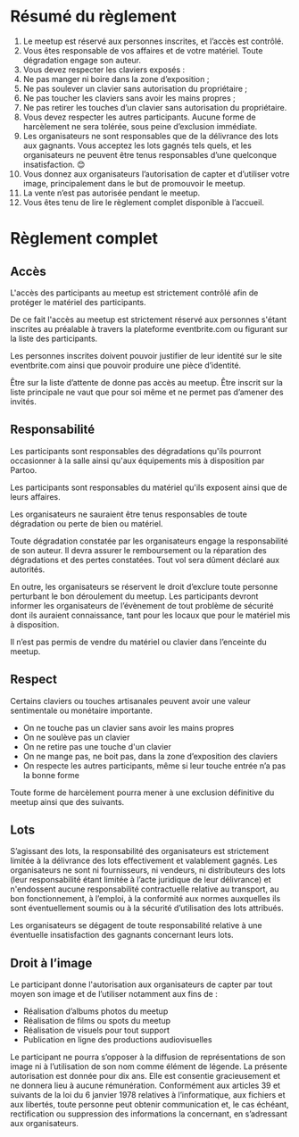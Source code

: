 # Résumé du règlement

1. Le meetup est réservé aux personnes inscrites, et l’accès est contrôlé.
2. Vous êtes responsable de vos affaires et de votre matériel. Toute dégradation engage son auteur.
3. Vous devez respecter les claviers exposés :
4. Ne pas manger ni boire dans la zone d’exposition ;
5. Ne pas soulever un clavier sans autorisation du propriétaire ;
6. Ne pas toucher les claviers sans avoir les mains propres ;
7. Ne pas retirer les touches d’un clavier sans autorisation du propriétaire.
8. Vous devez respecter les autres participants. Aucune forme de harcèlement ne sera tolérée, sous peine d’exclusion immédiate.
9. Les organisateurs ne sont responsables que de la délivrance des lots aux gagnants. Vous acceptez les lots gagnés tels quels, et les organisateurs ne peuvent être tenus responsables d’une quelconque insatisfaction. 😊
10. Vous donnez aux organisateurs l’autorisation de capter et d’utiliser votre image, principalement dans le but de promouvoir le meetup.
11. La vente n’est pas autorisée pendant le meetup.
12. Vous êtes tenu de lire le règlement complet disponible à l’accueil.

# Règlement complet

## Accès

L'accès des participants au meetup est strictement contrôlé afin de protéger le matériel des participants.

De ce fait l'accès au meetup est strictement réservé aux personnes s'étant inscrites au préalable à travers la plateforme eventbrite.com ou figurant sur la liste des participants.

Les personnes inscrites doivent pouvoir justifier de leur identité sur le site eventbrite.com ainsi que pouvoir produire une pièce d’identité.

Être sur la liste d’attente de donne pas accès au meetup. Être inscrit sur la liste principale ne vaut que pour soi même et ne permet pas d’amener des invités.

## Responsabilité

Les participants sont responsables des dégradations qu'ils pourront occasionner à la salle ainsi qu'aux équipements mis à disposition par Partoo.

Les participants sont responsables du matériel qu'ils exposent ainsi que de leurs affaires.

Les organisateurs ne sauraient être tenus responsables de toute dégradation ou perte de bien ou matériel.

Toute dégradation constatée par les organisateurs engage la responsabilité de son auteur. Il devra assurer le remboursement ou la réparation des dégradations et des pertes constatées. Tout vol sera dûment déclaré aux autorités.

En outre, les organisateurs se réservent le droit d’exclure toute personne perturbant le bon déroulement du meetup. Les participants devront informer les organisateurs de l’évènement de tout problème de sécurité dont ils auraient connaissance, tant pour les locaux que pour le matériel mis à disposition.

Il n’est pas permis de vendre du matériel ou clavier dans l’enceinte du meetup.

## Respect

Certains claviers ou touches artisanales peuvent avoir une valeur sentimentale ou monétaire importante.

- On ne touche pas un clavier sans avoir les mains propres
- On ne soulève pas un clavier
- On ne retire pas une touche d'un clavier
- On ne mange pas, ne boit pas, dans la zone d’exposition des claviers
- On respecte les autres participants, même si leur touche entrée n’a pas la bonne forme

Toute forme de harcèlement pourra mener à une exclusion définitive du meetup ainsi que des suivants.

## Lots

S’agissant des lots, la responsabilité des organisateurs est strictement limitée à la délivrance des lots effectivement et valablement gagnés. Les organisateurs ne sont ni fournisseurs, ni vendeurs, ni distributeurs des lots (leur responsabilité étant limitée à l’acte juridique de leur délivrance) et n'endossent aucune responsabilité contractuelle relative au transport, au bon fonctionnement, à l’emploi, à la conformité aux normes auxquelles ils sont éventuellement soumis ou à la sécurité d’utilisation des lots attribués.

Les organisateurs se dégagent de toute responsabilité relative à une éventuelle insatisfaction des gagnants concernant leurs lots.

## Droit à l’image

Le participant donne l'autorisation aux organisateurs de capter par tout moyen son image et de l’utiliser notamment aux fins de :

- Réalisation d’albums photos du meetup
- Réalisation de films ou spots du meetup
- Réalisation de visuels pour tout support
- Publication en ligne des productions audiovisuelles

Le participant ne pourra s’opposer à la diffusion de représentations de son image ni à l’utilisation de son nom comme élément de légende. La présente autorisation est donnée pour dix ans. Elle est consentie gracieusement et ne donnera lieu à aucune rémunération. Conformément aux articles 39 et suivants de la loi du 6 janvier 1978 relatives à l’informatique, aux fichiers et aux libertés, toute personne peut obtenir communication et, le cas échéant, rectification ou suppression des informations la concernant, en s’adressant aux organisateurs.
